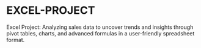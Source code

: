 # EXCEL-PROJECT
Excel Project: Analyzing sales data to uncover trends and insights through pivot tables, charts, and advanced formulas in a user-friendly spreadsheet format.
